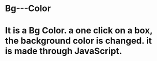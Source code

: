 # Bg---Color

# It is a Bg Color. a one click on a box, the background color is changed. it is made through JavaScript.
